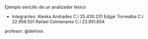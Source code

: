 

Ejemplo sencillo de un analizador léxico

* Integrantes:
   Aleska Andrades C.I 25.430.231
   Edgar Torrealba C.I 22.956.501
   Rafael Colmenares C.I 23.951.654


profesor: @dehivix
